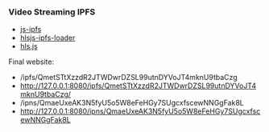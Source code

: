 ### Video Streaming IPFS

- [js-ipfs](https://github.com/ipfs/js-ipfs)
- [hlsjs-ipfs-loader](https://www.npmjs.com/package/hlsjs-ipfs-loader)
- [hls.js](https://github.com/video-dev/hls.js)


Final website:
- /ipfs/QmetSTtXzzdR2JTWDwrDZSL99utnDYVoJT4mknU9tbaCzg
- http://127.0.0.1:8080/ipfs/QmetSTtXzzdR2JTWDwrDZSL99utnDYVoJT4mknU9tbaCzg/
- /ipns/QmaeUxeAK3N5fyU5o5W8eFeHGy7SUgcxfscewNNGgFak8L
- http://127.0.0.1:8080/ipns/QmaeUxeAK3N5fyU5o5W8eFeHGy7SUgcxfscewNNGgFak8L

